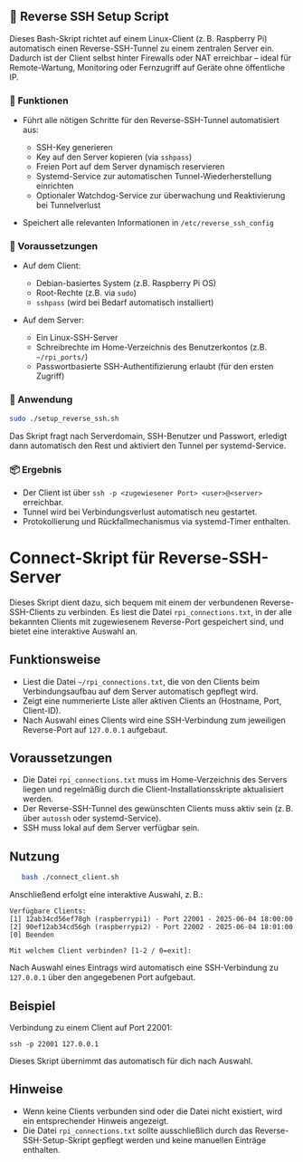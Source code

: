 ## 🔁 Reverse SSH Setup Script

Dieses Bash-Skript richtet auf einem Linux-Client (z. B. Raspberry Pi) automatisch einen Reverse-SSH-Tunnel zu einem zentralen Server ein. Dadurch ist der Client selbst hinter Firewalls oder NAT erreichbar – ideal für Remote-Wartung, Monitoring oder Fernzugriff auf Geräte ohne öffentliche IP.

### 🔧 Funktionen

* Führt alle nötigen Schritte für den Reverse-SSH-Tunnel automatisiert aus:

  * SSH-Key generieren
  * Key auf den Server kopieren (via `sshpass`)
  * Freien Port auf dem Server dynamisch reservieren
  * Systemd-Service zur automatischen Tunnel-Wiederherstellung einrichten
  * Optionaler Watchdog-Service zur überwachung und Reaktivierung bei Tunnelverlust
* Speichert alle relevanten Informationen in `/etc/reverse_ssh_config`

### 💠 Voraussetzungen

* Auf dem Client:

  * Debian-basiertes System (z.B. Raspberry Pi OS)
  * Root-Rechte (z.B. via `sudo`)
  * `sshpass` (wird bei Bedarf automatisch installiert)
* Auf dem Server:

  * Ein Linux-SSH-Server
  * Schreibrechte im Home-Verzeichnis des Benutzerkontos (z.B. `~/rpi_ports/`)
  * Passwortbasierte SSH-Authentifizierung erlaubt (für den ersten Zugriff)

### 🚀 Anwendung

```bash
sudo ./setup_reverse_ssh.sh
```

Das Skript fragt nach Serverdomain, SSH-Benutzer und Passwort, erledigt dann automatisch den Rest und aktiviert den Tunnel per systemd-Service.

### 📦 Ergebnis

* Der Client ist über `ssh -p <zugewiesener Port> <user>@<server>` erreichbar.
* Tunnel wird bei Verbindungsverlust automatisch neu gestartet.
* Protokollierung und Rückfallmechanismus via systemd-Timer enthalten.






Connect-Skript für Reverse-SSH-Server
====================================

Dieses Skript dient dazu, sich bequem mit einem der verbundenen Reverse-SSH-Clients zu verbinden.
Es liest die Datei `rpi_connections.txt`, in der alle bekannten Clients mit zugewiesenem Reverse-Port
gespeichert sind, und bietet eine interaktive Auswahl an.

Funktionsweise
--------------

- Liest die Datei `~/rpi_connections.txt`, die von den Clients beim Verbindungsaufbau auf dem Server automatisch gepflegt wird.
- Zeigt eine nummerierte Liste aller aktiven Clients an (Hostname, Port, Client-ID).
- Nach Auswahl eines Clients wird eine SSH-Verbindung zum jeweiligen Reverse-Port auf `127.0.0.1` aufgebaut.

Voraussetzungen
---------------

- Die Datei `rpi_connections.txt` muss im Home-Verzeichnis des Servers liegen und regelmäßig durch die Client-Installationsskripte aktualisiert werden.
- Der Reverse-SSH-Tunnel des gewünschten Clients muss aktiv sein (z. B. über `autossh` oder systemd-Service).
- SSH muss lokal auf dem Server verfügbar sein.

Nutzung
-------
```bash
   bash ./connect_client.sh
```

Anschließend erfolgt eine interaktive Auswahl, z. B.:

    Verfügbare Clients:
    [1] 12ab34cd56ef78gh (raspberrypi1) - Port 22001 - 2025-06-04 18:00:00
    [2] 90ef12ab34cd56gh (raspberrypi2) - Port 22002 - 2025-06-04 18:01:00
    [0] Beenden

    Mit welchem Client verbinden? [1-2 / 0=exit]:

Nach Auswahl eines Eintrags wird automatisch eine SSH-Verbindung zu `127.0.0.1` über den angegebenen Port aufgebaut.

Beispiel
--------

Verbindung zu einem Client auf Port 22001:

    ssh -p 22001 127.0.0.1

Dieses Skript übernimmt das automatisch für dich nach Auswahl.

Hinweise
--------

- Wenn keine Clients verbunden sind oder die Datei nicht existiert, wird ein entsprechender Hinweis angezeigt.
- Die Datei `rpi_connections.txt` sollte ausschließlich durch das Reverse-SSH-Setup-Skript gepflegt werden und keine manuellen Einträge enthalten.
